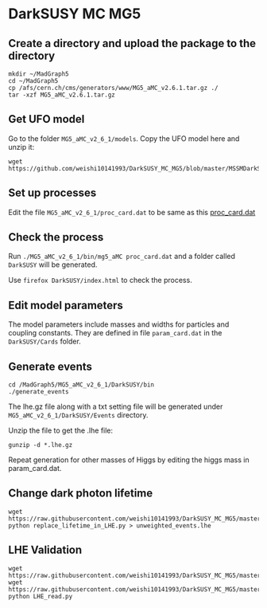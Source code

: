 # DarkSUSY MC MG5

## Create a directory and upload the package to the directory

    mkdir ~/MadGraph5
    cd ~/MadGraph5
    cp /afs/cern.ch/cms/generators/www/MG5_aMC_v2.6.1.tar.gz ./
    tar -xzf MG5_aMC_v2.6.1.tar.gz

## Get UFO model 
Go to the folder `MG5_aMC_v2_6_1/models`. Copy the UFO model here and unzip it:

    wget https://github.com/weishi10141993/DarkSUSY_MC_MG5/blob/master/MSSMDarkSector/MSSMD_UFO.zip

## Set up processes
Edit the file `MG5_aMC_v2_6_1/proc_card.dat` to be same as this [proc_card.dat](https://github.com/weishi10141993/DarkSUSY_MC_MG5/blob/master/MSSMDarkSector/proc_card.dat)

## Check the process
Run `./MG5_aMC_v2_6_1/bin/mg5_aMC proc_card.dat` and a folder called `DarkSUSY` will be generated. 

Use `firefox DarkSUSY/index.html` to check the process.

## Edit model parameters
The model parameters include masses and widths for particles and coupling constants. They are defined in file `param_card.dat` in the `DarkSUSY/Cards` folder.

## Generate events 

    cd /MadGraph5/MG5_aMC_v2_6_1/DarkSUSY/bin
    ./generate_events

The lhe.gz file along with a txt setting file will be generated under `MG5_aMC_v2_6_1/DarkSUSY/Events` directory.

Unzip the file to get the .lhe file:

    gunzip -d *.lhe.gz

Repeat generation for other masses of Higgs by editing the higgs mass in param_card.dat.

## Change dark photon lifetime

    wget https://raw.githubusercontent.com/weishi10141993/DarkSUSY_MC_MG5/master/MSSMDarkSector/replace_lifetime_in_LHE.py
    python replace_lifetime_in_LHE.py > unweighted_events.lhe

## LHE Validation
    wget https://raw.githubusercontent.com/weishi10141993/DarkSUSY_MC_MG5/master/MSSMDarkSector/LHE_read.py
    wget https://raw.githubusercontent.com/weishi10141993/DarkSUSY_MC_MG5/master/MSSMDarkSector/tdrStyle.py
    python LHE_read.py
